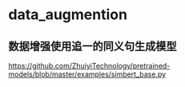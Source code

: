 # data_augmention
## 数据增强使用追一的同义句生成模型
https://github.com/ZhuiyiTechnology/pretrained-models/blob/master/examples/simbert_base.py
